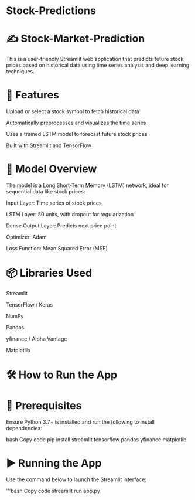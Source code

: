 # Stock-Predictions
# ✍️ Stock-Market-Prediction

 This is a user-friendly Streamlit web application that predicts future stock prices based on historical data using time series analysis and deep learning techniques.

# 🚀 Features

 Upload or select a stock symbol to fetch historical data

Automatically preprocesses and visualizes the time series

Uses a trained LSTM model to forecast future stock prices

Built with Streamlit and TensorFlow

# 🧠 Model Overview

The model is a Long Short-Term Memory (LSTM) network, ideal for sequential data like stock prices:

Input Layer: Time series of stock prices

LSTM Layer: 50 units, with dropout for regularization

Dense Output Layer: Predicts next price point

Optimizer: Adam

Loss Function: Mean Squared Error (MSE)

# 📦 Libraries Used
Streamlit


TensorFlow / Keras

NumPy

Pandas

yfinance / Alpha Vantage

Matplotlib

# 🛠️ How to Run the App
# 🔧 Prerequisites

Ensure Python 3.7+ is installed and run the following to install dependencies:

bash
Copy code
     pip install streamlit tensorflow pandas yfinance matplotlib

# ▶️ Running the App

Use the command below to launch the Streamlit interface:

'''bash
Copy code
     streamlit run app.py







